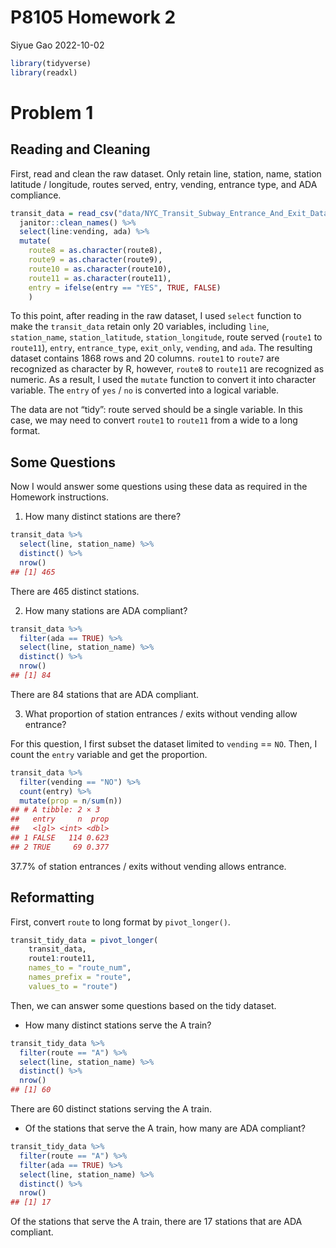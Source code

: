 P8105 Homework 2
================
Siyue Gao
2022-10-02

``` r
library(tidyverse)
library(readxl)
```

# Problem 1

## Reading and Cleaning

First, read and clean the raw dataset. Only retain line, station, name,
station latitude / longitude, routes served, entry, vending, entrance
type, and ADA compliance.

``` r
transit_data = read_csv("data/NYC_Transit_Subway_Entrance_And_Exit_Data.csv") %>% 
  janitor::clean_names() %>% 
  select(line:vending, ada) %>% 
  mutate(
    route8 = as.character(route8),
    route9 = as.character(route9),
    route10 = as.character(route10),
    route11 = as.character(route11),
    entry = ifelse(entry == "YES", TRUE, FALSE)
    )
```

To this point, after reading in the raw dataset, I used `select`
function to make the `transit_data` retain only 20 variables, including
`line`, `station_name`, `station_latitude`, `station_longitude`, route
served (`route1` to `route11`), `entry`, `entrance_type`, `exit_only`,
`vending`, and `ada`. The resulting dataset contains 1868 rows and 20
columns. `route1` to `route7` are recognized as character by R, however,
`route8` to `route11` are recognized as numeric. As a result, I used the
`mutate` function to convert it into character variable. The `entry` of
`yes` / `no` is converted into a logical variable.

The data are not “tidy”: route served should be a single variable. In
this case, we may need to convert `route1` to `route11` from a wide to a
long format.

## Some Questions

Now I would answer some questions using these data as required in the
Homework instructions.

1.  How many distinct stations are there?

``` r
transit_data %>% 
  select(line, station_name) %>% 
  distinct() %>% 
  nrow()
## [1] 465
```

There are 465 distinct stations.

2.  How many stations are ADA compliant?

``` r
transit_data %>% 
  filter(ada == TRUE) %>% 
  select(line, station_name) %>% 
  distinct() %>% 
  nrow()
## [1] 84
```

There are 84 stations that are ADA compliant.

3.  What proportion of station entrances / exits without vending allow
    entrance?

For this question, I first subset the dataset limited to `vending` ==
`NO`. Then, I count the `entry` variable and get the proportion.

``` r
transit_data %>% 
  filter(vending == "NO") %>% 
  count(entry) %>%
  mutate(prop = n/sum(n))
## # A tibble: 2 × 3
##   entry     n  prop
##   <lgl> <int> <dbl>
## 1 FALSE   114 0.623
## 2 TRUE     69 0.377
```

37.7% of station entrances / exits without vending allows entrance.

## Reformatting

First, convert `route` to long format by `pivot_longer()`.

``` r
transit_tidy_data = pivot_longer(
    transit_data,
    route1:route11,
    names_to = "route_num",
    names_prefix = "route",
    values_to = "route")
```

Then, we can answer some questions based on the tidy dataset.

-   How many distinct stations serve the A train?

``` r
transit_tidy_data %>% 
  filter(route == "A") %>% 
  select(line, station_name) %>% 
  distinct() %>% 
  nrow()
## [1] 60
```

There are 60 distinct stations serving the A train.

-   Of the stations that serve the A train, how many are ADA compliant?

``` r
transit_tidy_data %>% 
  filter(route == "A") %>% 
  filter(ada == TRUE) %>% 
  select(line, station_name) %>% 
  distinct() %>% 
  nrow()
## [1] 17
```

Of the stations that serve the A train, there are 17 stations that are
ADA compliant.
